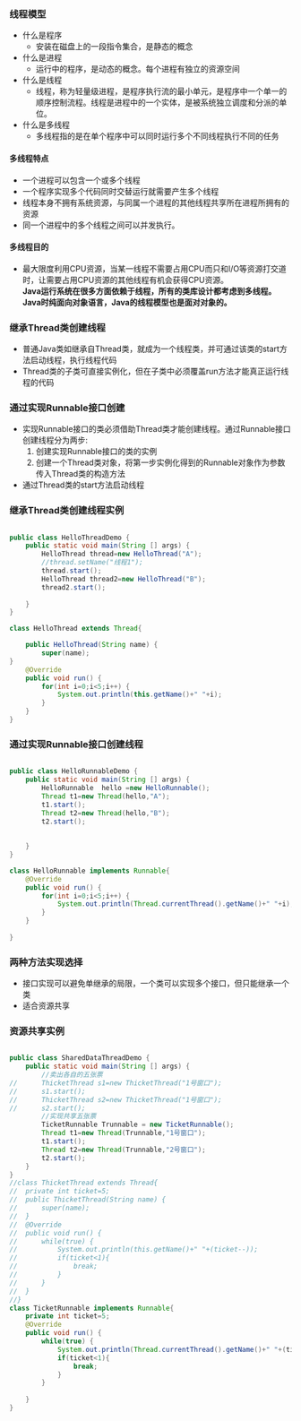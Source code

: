 ### 线程模型
- 什么是程序
   - 安装在磁盘上的一段指令集合，是静态的概念
- 什么是进程
   - 运行中的程序，是动态的概念。每个进程有独立的资源空间
- 什么是线程
   - 线程，称为轻量级进程，是程序执行流的最小单元，是程序中一个单一的顺序控制流程。线程是进程中的一个实体，是被系统独立调度和分派的单位。
- 什么是多线程
   - 多线程指的是在单个程序中可以同时运行多个不同线程执行不同的任务
#### 多线程特点
- 一个进程可以包含一个或多个线程
- 一个程序实现多个代码同时交替运行就需要产生多个线程
- 线程本身不拥有系统资源，与同属一个进程的其他线程共享所在进程所拥有的资源
- 同一个进程中的多个线程之间可以并发执行。
#### 多线程目的
- 最大限度利用CPU资源，当某一线程不需要占用CPU而只和I/O等资源打交道时，让需要占用CPU资源的其他线程有机会获得CPU资源。  
**Java运行系统在很多方面依赖于线程，所有的类库设计都考虑到多线程。Java时纯面向对象语言，Java的线程模型也是面对对象的。**
### 继承Thread类创建线程
- 普通Java类如继承自Thread类，就成为一个线程类，并可通过该类的start方法启动线程，执行线程代码
- Thread类的子类可直接实例化，但在子类中必须覆盖run方法才能真正运行线程的代码
### 通过实现Runnable接口创建
- 实现Runnable接口的类必须借助Thread类才能创建线程。通过Runnable接口创建线程分为两步:
    1. 创建实现Runnable接口的类的实例
    2. 创建一个Thread类对象，将第一步实例化得到的Runnable对象作为参数传入Thread类的构造方法
- 通过Thread类的start方法启动线程
### 继承Thread类创建线程实例
```java

public class HelloThreadDemo {
	public static void main(String [] args) {
		HelloThread thread=new HelloThread("A");
		//thread.setName("线程1");
		thread.start();
		HelloThread thread2=new HelloThread("B");
		thread2.start();
	
	}
}

class HelloThread extends Thread{

	public HelloThread(String name) {
		super(name);
}	
	@Override
	public void run() {
		for(int i=0;i<5;i++) {	
			System.out.println(this.getName()+" "+i);
		}
	}
}
```
### 通过实现Runnable接口创建线程
```java

public class HelloRunnableDemo {
	public static void main(String [] args) {
		HelloRunnable  hello =new HelloRunnable();
		Thread t1=new Thread(hello,"A");
		t1.start();
		Thread t2=new Thread(hello,"B");
		t2.start();
		
		
	}
}

class HelloRunnable implements Runnable{
	@Override
	public void run() {
		for(int i=0;i<5;i++) {	
			System.out.println(Thread.currentThread().getName()+" "+i);
		}
	}
	
}


```
### 两种方法实现选择
- 接口实现可以避免单继承的局限，一个类可以实现多个接口，但只能继承一个类
- 适合资源共享
### 资源共享实例
```java

public class SharedDataThreadDemo {
	public static void main(String [] args) {
		//卖出各自的五张票
//		ThicketThread s1=new ThicketThread("1号窗口");
//		s1.start();
//		ThicketThread s2=new ThicketThread("1号窗口");
//		s2.start();
		//实现共享五张票
		TicketRunnable Trunnable = new TicketRunnable();
		Thread t1=new Thread(Trunnable,"1号窗口");
		t1.start();
		Thread t2=new Thread(Trunnable,"2号窗口");
		t2.start();
	}
}
//class ThicketThread extends Thread{
//	private int ticket=5;
//	public ThicketThread(String name) {
//		super(name);
//	}
//	@Override
//	public void run() {
//		while(true) {
//			System.out.println(this.getName()+" "+(ticket--));
//			if(ticket<1){
//				break;
//			}		
//		}	
//	}	
//}
class TicketRunnable implements Runnable{
	private int ticket=5;
	@Override
	public void run() {
		while(true) {
			System.out.println(Thread.currentThread().getName()+" "+(ticket--));
			if(ticket<1){
				break;
			}		
		}	
	
	}	
}
```

